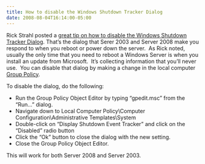 ```yaml
---
title: How to disable the Windows Shutdown Tracker Dialog
date: 2008-08-04T16:14:00-05:00
---
```

Rick Strahl posted a <a href="http://west-wind.com/WebLog/posts/440334.aspx" target="_blank">great tip on how to disable the Windows Shutdown Tracker Dialog</a>. That’s the dialog that Serer 2003 and Server 2008 make you respond to when you reboot or power down the server.  As Rick noted, usually the only time that you need to reboot a Windows Server is when you install an update from Microsoft.  It’s collecting information that you’ll never use.  You can disable that dialog by making a change in the local computer <a href="http://en.wikipedia.org/wiki/Group_Policy" target="_blank">Group Policy</a>.</p> 

To disable the dialog, do the following:

  * Run the Group Policy Object Editor by typing “gpedit.msc” from the “Run…” dialog.
  * Navigate down to Local Computer Policy\Computer Configuration\Administrative Templates\System
  * Double-click on “Display Shutdown Event Tracker” and click on the “Disabled” radio button
  * Click the “Ok” button to close the dialog with the new setting.
  * Close the Group Policy Object Editor.</p> </p> </p> </p> </p> </p> </p> </p> </p> </p> 

This will work for both Server 2008 and Server 2003.
